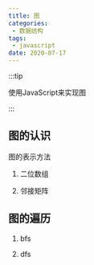 ```yaml
---
title: 图
categories:
 - 数据结构
tags:
 - javascript
date: 2020-07-17
---
```


:::tip

使用JavaScript来实现图

:::

## 图的认识

图的表示方法

1. 二位数组

2. 邻接矩阵

## 图的遍历

1. bfs

2. dfs
